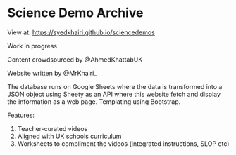 # Science Demo Archive

View at: https://syedkhairi.github.io/sciencedemos

Work in progress

Content crowdsourced by @AhmedKhattabUK

Website written by @MrKhairi_

The database runs on Google Sheets where the data is transformed into a JSON object using Sheety as an API where this website fetch and display the information as a web page. Templating using Bootstrap.

Features:
1. Teacher-curated videos
2. Aligned with UK schools curriculum
3. Worksheets to compliment the videos (integrated instructions, SLOP etc)
